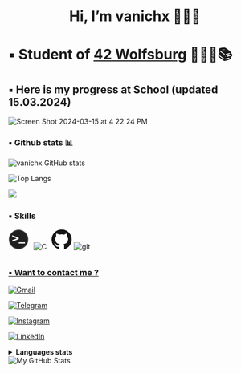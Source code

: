 <h1 align="center"> Hi, I’m vanichx 🙋🏻‍♂️ </h1>

# ▪️ Student of [42 Wolfsburg](https://42wolfsburg.de) 👨🏻‍💻📚 

## ▪️ Here is my progress at School (updated 15.03.2024) 

<img width="686" alt="Screen Shot 2024-03-15 at 4 22 24 PM" src="https://github.com/vanichx/vanichx/assets/121238690/4302fa44-fd15-4db3-93cb-d1b9ed203d36">



### ▪️ Github stats 📊

![vanichx GitHub stats](https://github-readme-stats.vercel.app/api?username=vanichx&show_icons=true&theme=github_dark)

![Top Langs](https://github-readme-stats.vercel.app/api/top-langs/?username=vanichx&layout=compact&theme=github_dark)

[![](https://visitcount.itsvg.in/api?id=Vanichx&label=Profile%20Visitors&color=12&icon=6&pretty=false)](https://visitcount.itsvg.in)

### ▪️ Skills
<img src="https://raw.githubusercontent.com/github/explore/80688e429a7d4ef2fca1e82350fe8e3517d3494d/topics/terminal/terminal.png" alt="git" width="40" height="40"/><img style="margin: 10px" src="https://profilinator.rishav.dev/skills-assets/c-original.svg" alt="C" height="40" /><img src="https://raw.githubusercontent.com/github/explore/78df643247d429f6cc873026c0622819ad797942/topics/github/github.png" alt="<GitHub" width="40" height="40"/> <img src="https://www.vectorlogo.zone/logos/git-scm/git-scm-icon.svg" alt="git" width="40" height="40"/> <a href="https://www.photoshop.com/en" target="_blank" rel="noreferrer">

### ▪️ Want to contact me ? 

<a href='mailto:vanyapetrunin88@gmail.com' target="_blank"><img alt='Gmail' src='https://img.shields.io/badge/Gmail-D14836?style=for-the-badge&logo=gmail&logoColor=white'/></a>
</a>

<a href='https://t.me/vanichx' target="_blank"><img alt='Telegram' src='https://img.shields.io/badge/Telegram-2CA5E0?style=for-the-badge&logo=telegram&logoColor=white'/></a>
</a>

<a href='https://www.instagram.com/xvanichx/?hl=en' target="_blank"><img alt='Instagram' src='https://img.shields.io/badge/Instagram-E4405F?style=for-the-badge&logo=instagram&logoColor=white'/></a>
</a>

<a href='https://www.linkedin.com/mwlite/in/ivan-petrunin-574425195' target="_blank"><img alt='LinkedIn' src='https://img.shields.io/badge/LinkedIn-0077B5?style=for-the-badge&logo=linkedin&logoColor=white'/></a>
</a>

<details>
  <summary><b>Languages stats</b></summary>
  <br/>
  <picture align="left">
    <source media="(prefers-color-scheme: dark)" srcset="https://github-profile-summary-cards.vercel.app/api/cards/repos-per-language?username=vanichx&theme=nord_dark">
    <source media="(prefers-color-scheme: light)"srcset="https://github-profile-summary-cards.vercel.app/api/cards/repos-per-language?username=vanichx&theme=nord_bright">
    <img alt="Repos per language" src="https://github-profile-summary-cards.vercel.app/api/cards/repos-per-language?username=vanichx&theme=nord_dark">
  </picture>
  <picture align="right">
    <source media="(prefers-color-scheme: dark)" srcset="https://github-profile-summary-cards.vercel.app/api/cards/most-commit-language?username=vanichx&theme=nord_dark">
    <source media="(prefers-color-scheme: light)"srcset="https://github-profile-summary-cards.vercel.app/api/cards/most-commit-language?username=vanichx&theme=nord_bright">
    <img alt="Most commit languages" src="https://github-profile-summary-cards.vercel.app/api/cards/most-commit-language?username=vanichx&theme=nord_dark">
  </picture>
</details>

<picture>
  <source media="(prefers-color-scheme: dark)" srcset="https://github-profile-summary-cards.vercel.app/api/cards/profile-details?username=vanichx&theme=nord_dark">
  <source media="(prefers-color-scheme: light)"srcset="https://github-profile-summary-cards.vercel.app/api/cards/profile-details?username=vanichx&theme=nord_bright">
  <img alt="My GitHub Stats" src="https://github-profile-summary-cards.vercel.app/api/cards/profile-details?username=rabarbra&theme=nord_dark">
</picture>
